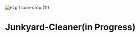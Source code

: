 
![ezgif com-crop (11)](https://github.com/Quinrah/Junkyard-Cleaner-in-Progress-/assets/144681245/17f75e38-1aa8-4d72-bf95-b2a74ccd19fb)


# Junkyard-Cleaner(in Progress)
 
